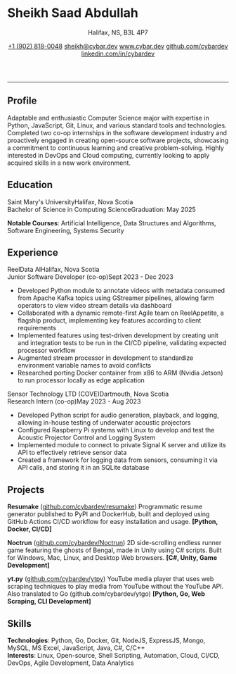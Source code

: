 # Sheikh Saad Abdullah

<header>
<p>Halifax, NS, B3L 4P7</p>
<section>
<a href='tel:+19028180048'>+1 (902) 818-0048</a>
<a href='mailto:sheikh@cybar.dev'>sheikh@cybar.dev</a>
<a href='https://www.cybar.dev'>www.cybar.dev</a>
<a href='https://github.com/cybardev'>github.com/cybardev</a>
<a href='https://www.linkedin.com/in/cybardev'>linkedin.com/in/cybardev</a>
</section>
</header>

---

## Profile

Adaptable and enthusiastic Computer Science major with expertise in Python, JavaScript, Git, Linux, and various standard tools and technologies. Completed two co-op internships in the software development industry and proactively engaged in creating open-source software projects, showcasing a commitment to continuous learning and creative problem-solving. Highly interested in DevOps and Cloud computing, currently looking to apply acquired skills in a new work environment.

## Education

<div class='xp-h'><span>Saint Mary's University</span><span>Halifax, Nova Scotia</span></div>
<div class='xp-s'><span>Bachelor of Science in Computing Science</span><span>Graduation: May 2025</span></div>

**Notable Courses**: Artificial Intelligence, Data Structures and Algorithms, Software Engineering, Systems Security

## Experience

<div class='xp-h'><span>ReelData AI</span><span>Halifax, Nova Scotia</span></div>
<div class='xp-s'><span>Junior Software Developer (co-op)</span><span>Sept 2023 - Dec 2023</span></div>

- Developed Python module to annotate videos with metadata consumed from Apache Kafka topics using GStreamer pipelines, allowing farm operators to view video stream details via dashboard
- Collaborated with a dynamic remote-first Agile team on ReelAppetite, a flagship product, implementing key features according to client requirements
- Implemented features using test-driven development by creating unit and integration tests to be run in the CI/CD pipeline, validating expected processor workflow
- Augmented stream processor in development to standardize environment variable names to avoid conflicts
- Researched porting Docker container from x86 to ARM (Nvidia Jetson) to run processor locally as edge application

<div class='xp-h'><span>Sensor Technology LTD (COVE)</span><span>Dartmouth, Nova Scotia</span></div>
<div class='xp-s'><span>Research Intern (co-op)</span><span>May 2023 - Aug 2023</span></div>

- Developed Python script for audio generation, playback, and logging, allowing in-house testing of underwater acoustic projectors
- Configured Raspberry Pi systems with Linux to develop and test the Acoustic Projector Control and Logging System
- Implemented module to connect to private Signal K server and utilize its API to effectively retrieve sensor data
- Created a framework for logging data from sensors, consuming it via API calls, and storing it in an SQLite database

## Projects

**Resumake** ([github.com/cybardev/resumake](https://github.com/cybardev/resumake)) Programmatic resume generator published to PyPI and DockerHub, built and deployed using GitHub Actions CI/CD workflow for easy installation and usage. **[Python, Docker, CI/CD]**

**Noctrun** ([github.com/cybardev/Noctrun](https://github.com/cybardev/Noctrun)) 2D side-scrolling endless runner game featuring the ghosts of Bengal, made in Unity using C# scripts. Built for Windows, Mac, Linux, and Desktop Web browsers. **[C#, Unity, Game Development]**

**yt.py** ([github.com/cybardev/ytpy](https://github.com/cybardev/ytpy)) YouTube media player that uses web scraping techniques to play media from YouTube without the YouTube API. Also translated to Go (github.com/cybardev/ytgo) **[Python, Go, Web Scraping, CLI Development]**

## Skills

**Technologies**: Python, Go, Docker, Git, NodeJS, ExpressJS, Mongo, MySQL, MS Excel, JavaScript, Java, C#, C/C++  
**Interests**: Linux, Open-source, Shell Scripting, Automation, Cloud, CI/CD, DevOps, Agile Development, Data Analytics